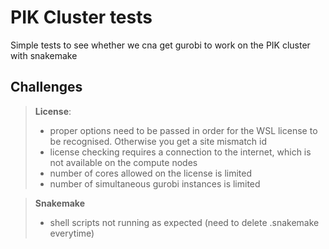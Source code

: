 # PIK Cluster tests

Simple tests to see whether we cna get gurobi to work on the PIK cluster with snakemake

## Challenges

> **License**: 
> - proper options need to be passed in order for the WSL license to be recognised. Otherwise you get a site mismatch id
> - license checking requires a connection to the internet, which is not available on the compute nodes
> - number of cores allowed on the license is limited
> - number of simultaneous gurobi instances is limited

> **Snakemake**
> - shell scripts not running as expected (need to delete .snakemake everytime)
